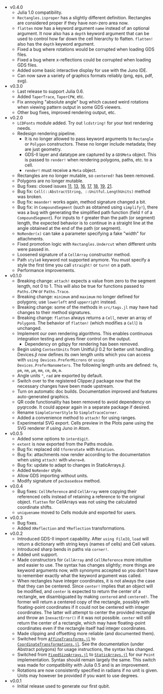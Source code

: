 - v0.4.0
  - Julia 1.0 compatibility.
  - `Rectangles.isproper` has a slightly different definition. Rectangles are
    considered proper if they have non-zero area now.
  - `flatten` now has a keyword argument `name` instead of an optional argument.
    It now also has a `depth` keyword argument that can be used to control how
    far down the cell hierarchy to flatten. `flatten!` also has the `depth` keyword argument.
  - Fixed a bug where rotations would be corrupted when loading GDS files.
  - Fixed a bug where x-reflections could be corrupted when loading GDS files.
  - Added some basic interactive display for use with the Juno IDE.
  - Can now save a variety of graphics formats reliably (png, eps, pdf, svg).
- v0.3.0
  - Last release to support Julia 0.6.
  - Added `TaperTrace`, `TaperCPW`, etc.
  - Fix annoying "absolute angle" bug which caused weird rotations when viewing pattern
    output in some GDS viewers.
  - Other bug fixes, improved rendering output, etc.
- v0.2.0
  - `LCDFonts` module added. Try out `lcdstring!` for your text rendering needs.
  - Redesign rendering pipeline.
    - It is no longer allowed to pass keyword arguments to `Rectangle` or `Polygon`
      constructors. These no longer include metadata; they are just geometry.
    - GDS-II layer and datatype are captured by a `GDSMeta` object. This is passed to
      `render!` when rendering polygons, paths, etc. to a cell.
    - `render!` must receive a `Meta` object.
  - Rectangles are no longer mutable, so `centered!` has been removed.
  - Polygons are no longer mutable.
  - Bug fixes: closed issues [11](https://github.com/PainterQubits/Devices.jl/issues/11),
    [13](https://github.com/PainterQubits/Devices.jl/issues/13),
    [16](https://github.com/PainterQubits/Devices.jl/issues/16),
    [17](https://github.com/PainterQubits/Devices.jl/issues/17),
    [18](https://github.com/PainterQubits/Devices.jl/issues/18),
    [19](https://github.com/PainterQubits/Devices.jl/issues/19),
    [21](https://github.com/PainterQubits/Devices.jl/issues/21).
  - Bug fix: `Cell(::AbstractString, ::Unitful.LengthUnits)` method was broken.
  - Bug fix: `meander!` works again, method signature changed a bit.
  - Bug fix: in `CompoundSegment` (such as obtained using `simplify!`), there was a bug with
    generating the simplified path function (field `f` of a `CompoundSegment`). For inputs
    to `f` greater than the path (or segment) length, the expected behavior is to continue
    in a straight line at the angle obtained at the end of the path (or segment).
  - `NoRender(x)` can take a parameter specifying a fake "width" for attachments.
  - Fixed promotion logic with `Rectangles.Undercut` when different units were passed in.
  - Loosened signature of a `CellArray` constructor method.
  - Path `style0` keyword not supported anymore. You must specify a style the first time
    you call `straight!` or `turn!` on a path.
  - Performance improvements.
- v0.1.0
  - Breaking change: `attach!` expects a value from zero to the segment length, not 0 to 1.
    This will also be true for functions passed to `Paths.CPW` or `Paths.Trace`.
  - Breaking change: `minimum` and `maximum` no longer defined for polygons; use `lowerleft`
    and `upperright` instead.
  - Breaking change: some of the methods in `src/tags.jl` may have had changes to their
    method signatures.
  - Breaking change: `flatten` always returns a `Cell`, never an array of `Polygon`s.
    The behavior of `flatten!` (which modifies a `Cell`) is unchanged.
  - Implement our own rendering algorithms. This enables continuous integration testing and
    gives finer control on the output.
    - Dependency on gdspy for rendering has been removed.
  - Begin using `ContextUnits` from Unitful.jl 0.2 for better unit handling. Devices.jl
    now defines its own length units which you can access with `using Devices.PreferMicrons`
    or `using Devices.PreferNanometers`. The following length units are defined:
    `fm`, `pm`, `nm`, `μm`, `mm`, `cm`, `dm`, `m`.
  - Angle units `°`, `rad` are exported by default.
  - Switch over to the registered Clipper.jl package now that the necessary changes have
    been made upstream.
  - Turn on automatic doc builds. Documentation improved and features auto-generated graphics.
  - QR code functionality has been removed to avoid dependency on pyqrcode. It could appear
    again in a separate package if desired.
  - Rename `SimpleCornerStyle` to `SimpleTraceCorner`.
  - Added a convenience method to `attach!` for using ranges.
  - Experimental SVG export. Cells preview in the Plots pane using the SVG renderer
    if using Juno in Atom.
- v0.0.5
  - Added some options to `interdigit`.
  - `extent` is now exported from the Paths module.
  - Bug fix: replaced old `tformrotate` with `Rotation`.
  - Bug fix: attachments now render according to the documentation when using
    `attach!` with `where=0`.
  - Bug fix: update to adapt to changes in StaticArrays.jl.
  - Added `NoRender` style.
  - Allow GDS importing without units.
  - Modify signature of `pecbasedose` method.
- v0.0.4
  - Bug fixes: `CellReference` and `CellArray` were copying their referenced cells instead of retaining a reference to the original object. `flatten` for CellArrays was not using the calculated coordinate shifts.
  - `uniquename` moved to Cells module and exported for users.
- v0.0.3
  - Bug fixes.
  - Added `XReflection` and `YReflection` transformations.
- v0.0.2
  - Introduced GDS-II import capability. After `using FileIO`, `load` will return a dictionary
    with string keys (names of cells) and Cell values.
  - Introduced sharp bends in paths via `corner!`.
  - Added unit support.
  - Made constructors for `CellArray` and `CellReference` more intuitive
    and easier to use. The syntax has changes slightly; more things are keyword arguments now,
    with synonyms accepted so you don't have to remember exactly what the keyword argument was called.
  - When rectangles have integer coordinates, it is not always the case that they can be centered.
    Since `center!` implies that an object will be modified, and `center` is expected to return the
    center of a rectangle, we disambiguated by making `centered` and `centered!`. The former will
    return a centered copy of the rectangle, possibly with floating-point coordinates if it could not
    be centered with integer coordinates. The latter will attempt to center the provided rectangle
    and throw an `InexactError()` if it was not possible. `center` will still return the center
    of a rectangle, which may have floating-point coordinates even if the rectangle itself had
    integer coordinates.
  - Made clipping and offsetting more reliable (and documented them).
  - Switched from [`AffineTransforms.jl`](https://github.com/timholy/AffineTransforms.jl)
    to [`CoordinateTransformations.jl`](https://github.com/FugroRoames/CoordinateTransformations.jl).
    See the documentation (under Abstract polygons) for usage instructions, the syntax has changed.
  - Switched from [`FixedSizeArrays.jl`](https://github.com/SimonDanisch/FixedSizeArrays.jl) to
    [`StaticArrays.jl`](https://github.com/JuliaArrays/StaticArrays.jl) for our
    `Point` implementation. Syntax should remain largely the same. This switch was made for
    compatibility with Julia 0.5 and is an improvement.
  - Rotations are now consistently specified in radians if no unit is given.
    Units may however be provided if you want to use degrees.
- v0.0.1
  - Initial release used to generate our first qubit.
